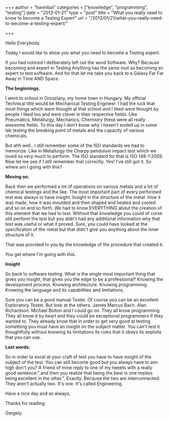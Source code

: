 +++
author = "hannibal"
categories = ["knowledge", "programming", "testing"]
date = "2013-01-21"
type = "post"
title = "What you really need to know to become a Testing Expert"
url = "/2013/01/21/what-you-really-need-to-become-a-testing-expert/"

+++

Hello Everybody.

Today I would like to show you what you need to become a Testing expert.

If you had noticed I deliberately left out the word Software. Why? Because becoming and expert in Testing Anything has the same root as becoming an expert to test software. And for that let me take you back to a Galaxy Far Far Away in Time AND Space.

**The beginnings.**

I went to school in Oroszlany, my home town in Hungary. My official Technical title would be Mechanical Testing Engineer. I had the luck that most things which were thought at that school and I liked were thought by people I liked too and were clever in their respective fields. Like Pneumatics, Metallurgy, Mechanics, Chemistry these were all really awesome fields. To this day I don't know why I haven't ended up in some lab testing the breaking point of metals and the capacity of various chemicals.

But ahh well.. I still remember some of the ISO standards we had to memorize. Like in Metallurgy the Charpy pendulum impact test which we loved so very much to perform. The ISO standard for that is ISO 148-1:2009. Now let me see if I still remember that correctly. Yes! I've still got it. So where am I going with this?

**Moving on.**

Back then we performed a lot of operations on various metals and a lot of chemical testings and the like. The most important part of every performed test was always to have insight. Insight in the structure of the metal. How it was made, how it was moulded and then shaped and heated and cooled and so on and so forth. We had to know EVERYTHING about the creation of this element that we had to test. Without that knowledge you could of corse still perform the test but you didn't had any additional information why that test was useful or what it proved. Sure, you could have looked at the specification of the metal but that didn't give you anything about the inner structure of it.

That was provided to you by the knowledge of the procedure that created it.

You get where I'm going with this.

**Insight**

So back to software testing. What is the single most important thing that gives you insight, that gives you the edge to be a professional? Knowing the development process. Knowing architecture. Knowing programming. Knowing the language and its capabilities and limitations.

Sure you can be a good manual Tester. Of course you can be an excellent Exploratory Tester. But look at the others. James Marcus Bach. Alan Richardson. Michael Bolton and I could go on. They all know programming. They all know it by heart and they could be exceptional programmers if they wanted to. They already know that in order to get very good at testing something you must have an insight on the subject matter. You can't test it thoughtfully without knowing its limitations its rules that it obeys its exploits that you can use.

**Last words.**

So in order to excel at your craft of test you have to have insight of the subject of the test. You can still become good but you always have to aim high don't you? A friend of mine reply to one of my tweets with a really good sentence:".and then you realize that being the best in one implies being excellent in the other.". Exactly. Because the two are interconnected. They aren't actually two. It's one. It's called Engineering.

Have a nice day and as always,

Thanks for reading.

Gergely.